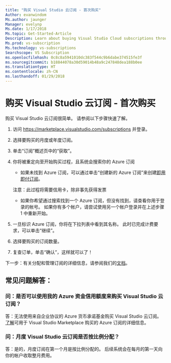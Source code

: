 ```yaml
---
title: "购买 Visual Studio 云订阅 - 首次购买"
Author: evanwindom
Ms.author: jaunger
Manager: evelynp
Ms.date: 1/17/2018
Ms.topic: Get-Started-Article
Description: Learn about buying Visual Studio Cloud subscriptions through Visual Studio Marketplace
Ms.prod: vs-subscription
Ms.technology: vs-subscriptions
Searchscope: VS Subscription
ms.openlocfilehash: 0c8c8a5941010dc383f544c9b6dabe374515fe3f
ms.sourcegitcommit: b18844078a30d59014b48a9c247848dea188b0ee
ms.translationtype: HT
ms.contentlocale: zh-CN
ms.lasthandoff: 01/29/2018
---
```

# <a name="buying-visual-studio-cloud-subscriptions---making-your-first-purchase"></a>购买 Visual Studio 云订阅 - 首次购买

购买 Visual Studio 云订阅很简单。  请参阅以下步骤快速了解。

1.  访问 https://marketplace.visualstudio.com/subscriptions 并登录。

2.  选择要购买的月度或年度订阅。

3.  单击“订阅”概述页中的“获取”。

4.  你将被重定向至开始购买过程，且系统会搜索你的 Azure 订阅
    -  如果未找到 Azure 订阅，可以通过单击“创建新的 Azure 订阅”来创建[即用即付订阅](https://azure.microsoft.com/en-us/offers/ms-azr-0003p/)。

    注意：此过程将需要信用卡，除非事先获得发票
    -  如果你希望通过搜索找到一个 Azure 订阅，但没有找到，请查看你用于登录的帐号。  如果你有多个帐户，请尝试使用另一个帐户登录并在上述步骤 1 中重新开始。  

5.  一旦标识 Azure 订阅，你将在下拉列表中看到其名称。   此时已完成计费要求，可以单击“继续”。

6.  选择要购买的订阅数量。

7.  复查订单，单击“确认”，这样就可以了！

下一步：有关分配和管理订阅的详细信息，请参阅我们的[文档](/visualstudio/subscriptions/)。

## <a name="faq"></a>常见问题解答：
### <a name="q--can-i-use-my-azure-monetary-credits-to-purchase-a-visual-studio-cloud-subscription"></a>问：是否可以使用我的 Azure 资金信用额度来购买 Visual Studio 云订阅？
答：无法使用来自企业协议的 Azure 货币承诺基金购买 Visual Studio 云订阅。  [了解](/vsts/billing/faq-azure-billing#billing)可用于 Visual Studio Marketplace 购买的 Azure 订阅的详细信息。
### <a name="q--are-the-monthly-visual-studio-cloud-subscriptions-prorated"></a>问：月度 Visual Studio 云订阅是否按比例分配？
答：是的，月度订阅在第一个月是按比例分配的。  后续系统会在每月的第一天向你的帐户收取整月费用。
